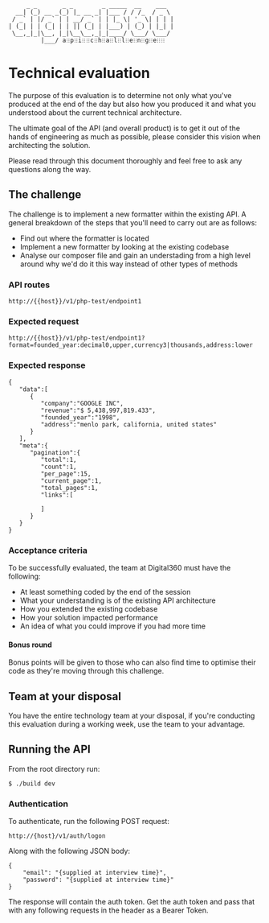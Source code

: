          _ _       _ _        _ _____  __    ___  
      __| (_) __ _(_) |_ __ _| |___ / / /_  / _ \
     / _` | |/ _` | | __/ _` | | |_ \| '_ \| | | |
    | (_| | | (_| | | || (_| | |___) | (_) | |_| |
     \__,_|_|\__, |_|\__\__,_|_|____/ \___/ \___/ 
             |___/ a𐧻p𐧻i𐧻𐧻c𐧻h𐧻a𐧻l𐧻l𐧻e𐧻n𐧻g𐧻e𐧻𐧻              

# Technical evaluation
The purpose of this evaluation is to determine not only
what you've produced at the end of the day but also how
you produced it and what you understood about the current
technical architecture.

The ultimate goal of the API (and overall product) is
to get it out of the hands of engineering as much as possible,
please consider this vision when architecting the solution.

Please read through this document thoroughly and feel free
to ask any questions along the way.

## The challenge
The challenge is to implement a new formatter within the existing
API. A general breakdown of the steps that you'll need to carry
out are as follows:

- Find out where the formatter is located
- Implement a new formatter by looking at the existing codebase
- Analyse our composer file and gain an understading from a high level
around why we'd do it this way instead of other types of methods

### API routes
```
http://{{host}}/v1/php-test/endpoint1
```

### Expected request
```
http://{{host}}/v1/php-test/endpoint1?format=founded_year:decimal0,upper,currency3|thousands,address:lower
```

### Expected response
```
{
   "data":[
      {
         "company":"GOOGLE INC",
         "revenue":"$ 5,438,997,819.433",
         "founded_year":"1998",
         "address":"menlo park, california, united states"
      }
   ],
   "meta":{
      "pagination":{
         "total":1,
         "count":1,
         "per_page":15,
         "current_page":1,
         "total_pages":1,
         "links":[

         ]
      }
   }
}
```

### Acceptance criteria
To be successfully evaluated, the team at Digital360 must
have the following:

- At least something coded by the end of the session
- What your understanding is of the existing API architecture
- How you extended the existing codebase
- How your solution impacted performance
- An idea of what you could improve if you had more time

#### Bonus round
Bonus points will be given to those who can also find time
to optimise their code as they're moving through this
challenge.

## Team at your disposal
You have the entire technology team at your disposal, if
you're conducting this evaluation during a working week, use
the team to your advantage.

## Running the API
From the root directory run:
```
$ ./build dev
```

### Authentication
To authenticate, run the following POST request:
```
http://{host}/v1/auth/logon
```

Along with the following JSON body:
```
{
    "email": "{supplied at interview time}",
    "password": "{supplied at interview time}"
}
```

The response will contain the auth token. Get the auth token
and pass that with any following requests in the header as a
Bearer Token.
